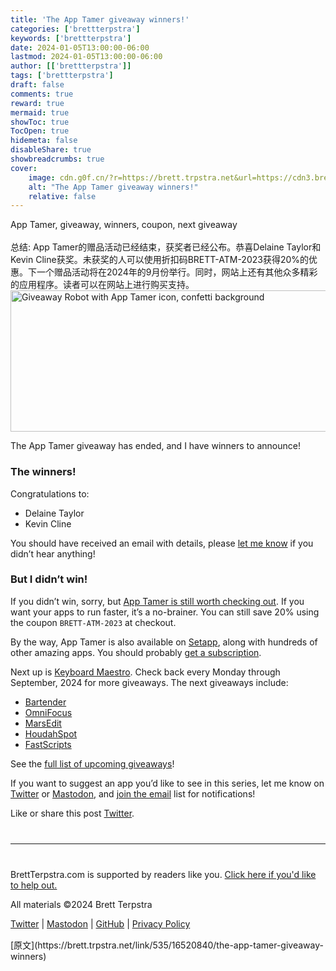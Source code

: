 ```yaml
---
title: 'The App Tamer giveaway winners!'
categories: ['brettterpstra']
keywords: ['brettterpstra']
date: 2024-01-05T13:00:00-06:00
lastmod: 2024-01-05T13:00:00-06:00
author: [['brettterpstra']]
tags: ['brettterpstra']
draft: false 
comments: true
reward: true 
mermaid: true 
showToc: true 
TocOpen: true 
hidemeta: false 
disableShare: true 
showbreadcrumbs: true 
cover:
    image: cdn.g0f.cn/?r=https://brett.trpstra.net&url=https://cdn3.brettterpstra.com/uploads/2023/09/apptamer2023-winners-rb.jpg
    alt: "The App Tamer giveaway winners!"
    relative: false
---
```


<div>

<div> App Tamer, giveaway, winners, coupon, next giveaway
<br/><br/>总结:
App Tamer的赠品活动已经结束，获奖者已经公布。恭喜Delaine Taylor和Kevin Cline获奖。未获奖的人可以使用折扣码BRETT-ATM-2023获得20%的优惠。下一个赠品活动将在2024年的9月份举行。同时，网站上还有其他众多精彩的应用程序。读者可以在网站上进行购买支持。 <div>
<noscript class="loading-lazy">
<source media="(max-width: 640px)"/>
<source type="image/webp"/>
<source/>
<img alt="Giveaway Robot with App Tamer icon, confetti background" class="aligncenter" height="226" src="cdn.g0f.cn/?r=https://brett.trpstra.net&url=https://cdn3.brettterpstra.com/uploads/2023/09/apptamer2023-winners-rb.jpg" title="Giveaway Robot with App Tamer icon, confetti background" width="800"/>
</noscript>
<p>The App Tamer giveaway has ended, and I have winners to announce!</p>
<h3 id="the-winners">The winners!</h3>
<p>Congratulations to:</p>
<ul>
<li>Delaine Taylor</li>
<li>Kevin Cline</li>
</ul>
<p>You should have received an email with details, please <a href="https://brettterpstra.com/contact/">let me know</a> if you didn’t hear anything!</p>
<h3 id="but-i-didnt-win">But I didn’t win!</h3>
<p>If you didn’t win, sorry, but <a href="https://stclairsoft.com/AppTamer/index.html">App Tamer is still worth checking out</a>. If you want your apps to run faster, it’s a no-brainer. You can still save 20% using the coupon <code class="language-plaintext highlighter-rouge">BRETT-ATM-2023</code> at checkout.</p>
<p>By the way, App Tamer is also available on <a href="https://go.setapp.com/stp44">Setapp</a>, along with hundreds of other amazing apps. You should probably <a href="https://go.setapp.com/stp44">get a subscription</a>.</p>
<p>Next up is <a href="https://www.keyboardmaestro.com/main/">Keyboard Maestro</a>. Check back every Monday through September, 2024 for more giveaways.
The next giveaways include:</p>
<ul>
<li><a href="https://www.macbartender.com/">Bartender</a></li>
<li><a href="https://www.omnigroup.com/omnifocus/">OmniFocus</a></li>
<li><a href="https://redsweater.com/marsedit/">MarsEdit</a></li>
<li><a href="https://www.houdah.com/houdahSpot/">HoudahSpot</a></li>
<li><a href="https://redsweater.com/fastscripts/">FastScripts</a></li>
</ul>
<p>See the <a href="https://brettterpstra.com/giveaways/upcoming/">full list of upcoming giveaways</a>!</p>
<p>If you want to suggest an app you’d like to see in this series, let me know on <a href="https://twitter.com/ttscoff">Twitter</a> or <a href="https://nojack.easydns.ca/@ttscoff/">Mastodon</a>, and <a href="https://brettterpstra.com/subscribe/">join the email</a> list for notifications!</p>
<p>Like or share this post <a class="twitter" href="https://twitter.com/intent/tweet?original_referer=https%3A%2F%2Fbrettterpstra.com%2F2024%2F01%2F05%2Fthe-app-tamer-giveaway-winners%2F&amp;text=The+App+Tamer+giveaway+winners%21&amp;url=https%3A%2F%2Fbrettterpstra.com%2F2024%2F01%2F05%2Fthe-app-tamer-giveaway-winners%2F&amp;via=ttscoff" rel="nofollow" target="_blank" title="Tweet this post">Twitter</a>.</p>
<hr style="margin: 40px 0;"/>
<p>BrettTerpstra.com is supported by readers like you. <a href="https://brettterpstra.com/support/">Click here if you'd like to help out.</a></p>
<p class="copyright">All materials ©2024 Brett Terpstra</p>
<p><a href="https://twitter.com/ttscoff" rel="me">Twitter</a> | <a href="https://nojack.easydns.ca/@ttscoff" rel="me">Mastodon</a> | <a href="https://github.com/ttscoff">GitHub</a> | <a href="https://brettterpstra.com/legal/privacy.html">Privacy Policy</a></p><img height="1" src="cdn.g0f.cn/?r=https://brett.trpstra.net&url=https://brett.trpstra.net/link/535/16520840.gif" width="1"/>
</div></div>
</div>

<div>
[原文](https://brett.trpstra.net/link/535/16520840/the-app-tamer-giveaway-winners)
</div>

